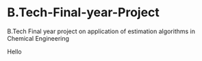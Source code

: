 # B.Tech-Final-year-Project
B.Tech Final year project on application of estimation algorithms in Chemical Engineering
<p> Hello </p>
